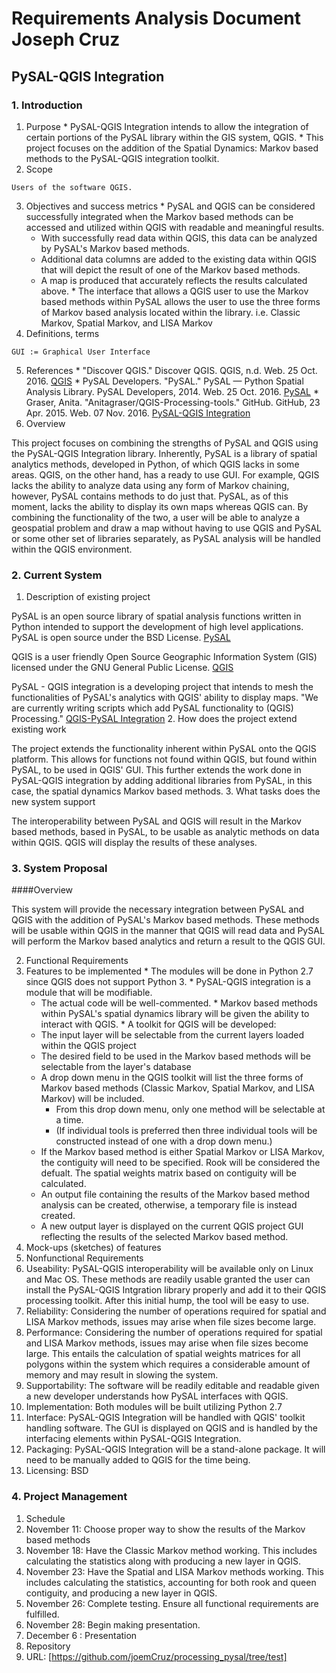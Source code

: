 # Requirements Analysis Document                                                                                          Joseph Cruz
## PySAL-QGIS Integration

### 1. Introduction
  1. Purpose
    * PySAL-QGIS Integration intends to allow the integration of certain portions of the PySAL library within the GIS system, QGIS.
    * This project focuses on the addition of the Spatial Dynamics: Markov based methods to the PySAL-QGIS integration toolkit.
  2. Scope
    
    Users of the software QGIS.
  3. Objectives and success metrics 
    * PySAL and QGIS can be considered successfully integrated when the Markov based methods can be accessed and utilized within QGIS with readable and meaningful results.
      * With successfully read data within QGIS, this data can be analyzed by PySAL's Markov based methods.
      * Additional data columns are added to the existing data within QGIS that will depict the result of one of the Markov based methods.
      * A map is produced that accurately reflects the results calculated above.
    * The interface that allows a QGIS user to use the Markov based methods within PySAL allows the user to use the three forms of Markov based analysis located within the library. i.e. Classic Markov, Spatial Markov, and LISA Markov
  4. Definitions, terms
  
    GUI := Graphical User Interface
  5. References
    * "Discover QGIS." Discover QGIS. QGIS, n.d. Web. 25 Oct. 2016. [QGIS](http://www.qgis.org/en/site/about/index.html)
    * PySAL Developers. "PySAL." PySAL — Python Spatial Analysis Library. PySAL Developers, 2014. Web. 25 Oct. 2016. [PySAL](http://pysal.readthedocs.io/en/latest/index.html)
    * Graser, Anita. "Anitagraser/QGIS-Processing-tools." GitHub. GitHub, 23 Apr. 2015. Web. 07 Nov. 2016. [PySAL-QGIS Integration](https://github.com/anitagraser/QGIS-Processing-tools/wiki/PySAL-Integration)
  6. Overview
  
  This project focuses on combining the strengths of PySAL and QGIS using the PySAL-QGIS Integration library. Inherently, PySAL is a library of spatial analytics methods, developed in Python, of which QGIS lacks in some areas. QGIS, on the other hand, has a ready to use GUI. For example, QGIS lacks the ability to analyze data using any form of Markov chaining, however, PySAL contains methods to do just that. PySAL, as of this moment, lacks the ability to display its own maps whereas QGIS can. By combining the functionality of the two, a user will be able to analyze a geospatial problem and draw a map without having to use QGIS and PySAL or some other set of libraries separately, as PySAL analysis will be handled within the QGIS environment.
  
### 2. Current System
  1. Description of existing project
  
  PySAL is an open source library of spatial analysis functions written in Python intended to support the development of high level applications. PySAL is open source under the BSD License. [PySAL](http://pysal.readthedocs.io/en/latest/index.html)
  
  QGIS is a user friendly Open Source Geographic Information System (GIS) licensed under the GNU General Public License. [QGIS](http://www.qgis.org/en/site/about/index.html)
  
  PySAL - QGIS integration is a developing project that intends to mesh the functionalities of PySAL's analytics with QGIS' ability to display maps. "We are currently writing scripts which add PySAL functionality to (QGIS) Processing." [QGIS-PySAL Integration](https://github.com/anitagraser/QGIS-Processing-tools/wiki/PySAL-Integration)
  2. How does the project extend existing work
  
  The project extends the functionality inherent within PySAL onto the QGIS platform. This allows for functions not found within QGIS, but found within PySAL, to be used in QGIS' GUI. This further extends the work done in PySAL-QGIS integration by adding additional libraries from PySAL, in this case, the spatial dynamics Markov based methods.
  3. What tasks does the new system support
  
  The interoperability between PySAL and QGIS will result in the Markov based methods, based in PySAL, to be usable as analytic methods on data within QGIS. QGIS will display the results of these analyses.

  
### 3. System Proposal
####Overview

This system will provide the necessary integration between PySAL and QGIS with the addition of PySAL's Markov based methods. These methods will be usable within QGIS in the manner that QGIS will read data and PySAL will perform the Markov based analytics and return a result to the QGIS GUI.

2. Functional Requirements
  1. Features to be implemented
    * The modules will be done in Python 2.7 since QGIS does not support Python 3.
    * PySAL-QGIS integration is a module that will be modifiable.
      * The actual code will be well-commented.
    * Markov based methods within PySAL's spatial dynamics library will be given the ability to interact with QGIS.
    * A toolkit for QGIS will be developed:
      * The input layer will be selectable from the current layers loaded within the QGIS project
      * The desired field to be used in the Markov based methods will be selectable from the layer's database
      * A drop down menu in the QGIS toolkit will list the three forms of Markov based methods (Classic Markov, Spatial Markov, and LISA Markov) will be included.
        * From this drop down menu, only one method will be selectable at a time.
        * (If individual tools is preferred then three individual tools will be constructed instead of one with a drop down menu.)
      * If the Markov based method is either Spatial Markov or LISA Markov, the contiguity will need to be specified. Rook will be considered the defualt. The spatial weights matrix based on contiguity will be calculated.
      * An output file containing the results of the Markov based method analysis can be created, otherwise, a temporary file is instead created.
      * A new output layer is displayed on the current QGIS project GUI reflecting the results of the selected Markov based method.
  2. Mock-ups (sketches) of features
3. Nonfunctional Requirements
  1. Useability:
    PySAL-QGIS interoperability will be available only on Linux and Mac OS. These methods are readily usable granted the user can install the PySAL-QGIS Intgration library properly and add it to their QGIS processing toolkit. After this initial hump, the tool will be easy to use.
  2. Reliability:
    Considering the number of operations required for spatial and LISA Markov methods, issues may arise when file sizes become large.
  3. Performance:
    Considering the number of operations required for spatial and LISA Markov methods, issues may arise when file sizes become large. This entails the calculation of spatial weights matrices for all polygons within the system which requires a considerable amount of memory and may result in slowing the system.
  4. Supportability:
    The software will be readily editable and readable given a new developer understands how PySAL interfaces with QGIS.
  5. Implementation:
    Both modules will be built utilizing Python 2.7
  6. Interface:
    PySAL-QGIS Integration will be handled with QGIS' toolkit handling software. The GUI is displayed on QGIS and is handled by the interfacing elements within PySAL-QGIS Integration.
  7. Packaging:
    PySAL-QGIS Integration will be a stand-alone package. It will need to be manually added to QGIS for the time being.
  8. Licensing:
    BSD
            
### 4. Project Management
1. Schedule
  1. November 11: Choose proper way to show the results of the Markov based methods
  2. November 18: Have the Classic Markov method working. This includes calculating the statistics along with producing a new layer in QGIS.
  3. November 23: Have the Spatial and LISA Markov methods working. This includes calculating the statistics, accounting for both rook and queen contiguity, and producing a new layer in QGIS.
  4. November 26: Complete testing. Ensure all functional requirements are fulfilled.
  5. November 28: Begin making presentation.
  6. December 6 : Presentation
2. Repository
  1. URL: [https://github.com/joemCruz/processing_pysal/tree/test]
